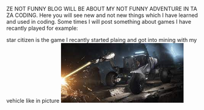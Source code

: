 ZE NOT FUNNY BLOG WILL BE ABOUT MY NOT FUNNY ADVENTURE IN TA ZA CODING.
Here you will see new and not new things which I have learned and used in coding.
Some times I will post something about games I have recantly played for example: 

 star citizen is the game I recantly started plaing and got into mining with my vehicle like in picture ![in game mining with transport ](/assets/miningwithroc.jpeg)
